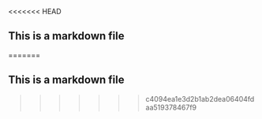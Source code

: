 <<<<<<< HEAD
## This is a markdown file
=======
## This is a markdown file
>>>>>>> c4094ea1e3d2b1ab2dea06404fdaa519378467f9
